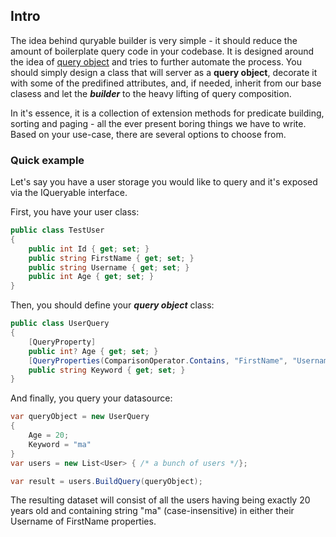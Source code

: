## Intro

The idea behind quryable builder is very simple - it should reduce the amount of boilerplate query code in your codebase. It is designed around the idea of [query object](https://martinfowler.com/eaaCatalog/queryObject.html) and tries to further automate the process. You should simply design a class that will server as a **query object**, decorate it with some of the predifined attributes, and, if needed, inherit from our base clasess and let the _**builder**_ to the heavy lifting of query composition. 

In it's essence, it is a collection of extension methods for predicate building, sorting and paging - all the ever present boring things we have to write. Based on your use-case, there are several options to choose from. 

### Quick example
Let's say you have a user storage you would like to query and it's exposed via the IQueryable<TestUser> interface.

First, you have your user class:
```cs
public class TestUser
{
    public int Id { get; set; }
    public string FirstName { get; set; }
    public string Username { get; set; }
    public int Age { get; set; }
}
```

Then, you should define your **_query object_** class:
```cs
public class UserQuery 
{
    [QueryProperty]
    public int? Age { get; set; }
    [QueryProperties(ComparisonOperator.Contains, "FirstName", "Username")]
    public string Keyword { get; set; }
}
```

And finally, you query your datasource:
```cs
var queryObject = new UserQuery 
{ 
    Age = 20; 
    Keyword = "ma"
}
var users = new List<User> { /* a bunch of users */};

var result = users.BuildQuery(queryObject);
```
The resulting dataset will consist of all the users having being exactly 20 years old and containing string "ma" (case-insensitive) in either their Username of FirstName properties.

